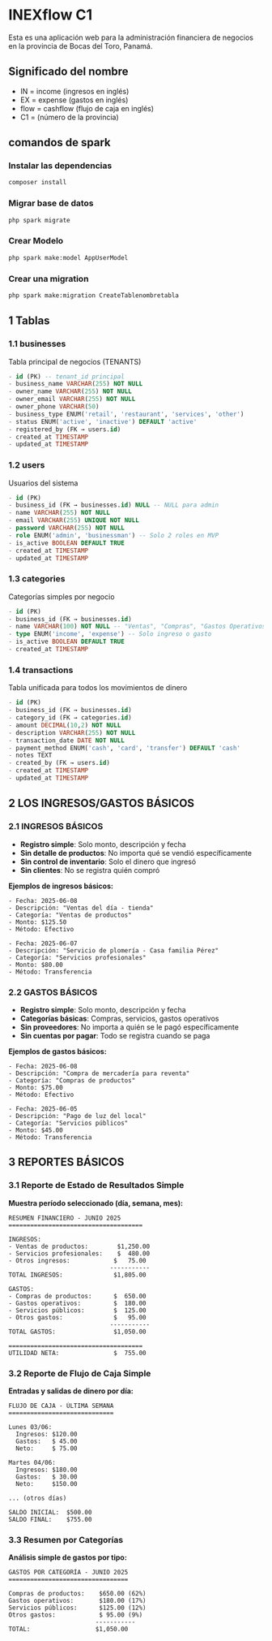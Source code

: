 # INEXflow C1

Esta es una aplicación web para la administración financiera de negocios en la provincia de Bocas del Toro, Panamá.

## Significado del nombre

- IN = income (ingresos en inglés)
- EX = expense (gastos en inglés)
- flow = cashflow (flujo de caja en inglés)
- C1 = (número de la provincia)

## comandos de spark

### Instalar las dependencias

```bash
composer install
```

### Migrar base de datos

```bash
php spark migrate
```

### Crear Modelo

```bash
php spark make:model AppUserModel
```

### Crear una migration

```bash
php spark make:migration CreateTablenombretabla
```

## 1 Tablas

### 1.1 businesses

Tabla principal de negocios (TENANTS)

```sql
- id (PK) -- tenant_id principal
- business_name VARCHAR(255) NOT NULL
- owner_name VARCHAR(255) NOT NULL
- owner_email VARCHAR(255) NOT NULL
- owner_phone VARCHAR(50)
- business_type ENUM('retail', 'restaurant', 'services', 'other')
- status ENUM('active', 'inactive') DEFAULT 'active'
- registered_by (FK → users.id)
- created_at TIMESTAMP
- updated_at TIMESTAMP
```

### 1.2 users

Usuarios del sistema

```sql
- id (PK)
- business_id (FK → businesses.id) NULL -- NULL para admin
- name VARCHAR(255) NOT NULL
- email VARCHAR(255) UNIQUE NOT NULL
- password VARCHAR(255) NOT NULL
- role ENUM('admin', 'businessman') -- Solo 2 roles en MVP
- is_active BOOLEAN DEFAULT TRUE
- created_at TIMESTAMP
- updated_at TIMESTAMP
```

### 1.3 categories

Categorías simples por negocio

```sql
- id (PK)
- business_id (FK → businesses.id)
- name VARCHAR(100) NOT NULL -- "Ventas", "Compras", "Gastos Operativos"
- type ENUM('income', 'expense') -- Solo ingreso o gasto
- is_active BOOLEAN DEFAULT TRUE
- created_at TIMESTAMP
```

### 1.4 transactions

Tabla unificada para todos los movimientos de dinero

```sql
- id (PK)
- business_id (FK → businesses.id)
- category_id (FK → categories.id)
- amount DECIMAL(10,2) NOT NULL
- description VARCHAR(255) NOT NULL
- transaction_date DATE NOT NULL
- payment_method ENUM('cash', 'card', 'transfer') DEFAULT 'cash'
- notes TEXT
- created_by (FK → users.id)
- created_at TIMESTAMP
- updated_at TIMESTAMP
```

## 2 LOS INGRESOS/GASTOS BÁSICOS

### 2.1 INGRESOS BÁSICOS

- **Registro simple**: Solo monto, descripción y fecha
- **Sin detalle de productos**: No importa qué se vendió específicamente
- **Sin control de inventario**: Solo el dinero que ingresó
- **Sin clientes**: No se registra quién compró

**Ejemplos de ingresos básicos:**

```text
- Fecha: 2025-06-08
- Descripción: "Ventas del día - tienda"
- Categoría: "Ventas de productos"
- Monto: $125.50
- Método: Efectivo
```

```text
- Fecha: 2025-06-07
- Descripción: "Servicio de plomería - Casa familia Pérez"
- Categoría: "Servicios profesionales"
- Monto: $80.00
- Método: Transferencia
```

### 2.2 GASTOS BÁSICOS

- **Registro simple**: Solo monto, descripción y fecha
- **Categorías básicas**: Compras, servicios, gastos operativos
- **Sin proveedores**: No importa a quién se le pagó específicamente
- **Sin cuentas por pagar**: Todo se registra cuando se paga

**Ejemplos de gastos básicos:**

```text
- Fecha: 2025-06-08
- Descripción: "Compra de mercadería para reventa"
- Categoría: "Compras de productos"
- Monto: $75.00
- Método: Efectivo
```

```text
- Fecha: 2025-06-05
- Descripción: "Pago de luz del local"
- Categoría: "Servicios públicos"
- Monto: $45.00
- Método: Transferencia
```

## 3 REPORTES BÁSICOS

### 3.1 Reporte de Estado de Resultados Simple

**Muestra período seleccionado (día, semana, mes):**

```text
RESUMEN FINANCIERO - JUNIO 2025
=====================================

INGRESOS:
- Ventas de productos:        $1,250.00
- Servicios profesionales:    $  480.00
- Otros ingresos:            $   75.00
                            -----------
TOTAL INGRESOS:              $1,805.00

GASTOS:
- Compras de productos:      $  650.00
- Gastos operativos:         $  180.00
- Servicios públicos:        $  125.00
- Otros gastos:              $   95.00
                            -----------
TOTAL GASTOS:                $1,050.00

=====================================
UTILIDAD NETA:               $  755.00
```

### 3.2 Reporte de Flujo de Caja Simple

**Entradas y salidas de dinero por día:**

```text
FLUJO DE CAJA - ÚLTIMA SEMANA
=============================

Lunes 03/06:
  Ingresos: $120.00
  Gastos:   $ 45.00
  Neto:     $ 75.00

Martes 04/06:
  Ingresos: $180.00
  Gastos:   $ 30.00
  Neto:     $150.00

... (otros días)

SALDO INICIAL:  $500.00
SALDO FINAL:    $755.00
```

### 3.3 Resumen por Categorías

**Análisis simple de gastos por tipo:**

```text
GASTOS POR CATEGORÍA - JUNIO 2025
=================================

Compras de productos:    $650.00 (62%)
Gastos operativos:       $180.00 (17%)
Servicios públicos:      $125.00 (12%)
Otros gastos:            $ 95.00 (9%)
                        -----------
TOTAL:                  $1,050.00
```
